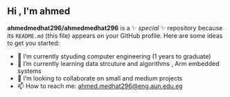 
## Hi , I'm  ahmed
**ahmedmedhat296/ahmedmedhat296** is a ✨ _special_ ✨ repository because its `README.md` (this file) appears on your GitHub profile.
Here are some ideas to get you started:
- 🔭 I’m currently styuding computer engineering (1 years to graduate)
- 🌱 I’m currently learning data strcuture and algorithms , Arm embedded systems
- 👯 I’m looking to collaborate on small and medium projects 
- 📫 How to reach me: ahmed.medhat296@eng.aun.edu.eg

